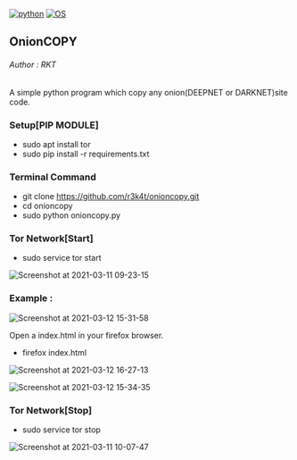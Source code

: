 [![python](https://img.shields.io/badge/Program-Python-brightgreen.svg)](https://www.python.org/downloads/release/python/)
[![OS](https://img.shields.io/badge/Tested%20On-Linux-yellowgreen.svg)](https://en.wikipedia.org/wiki/Linux)

<h2> OnionCOPY </h2>

<h6> Author : RKT </h6>

A simple python program which copy any onion(DEEPNET or DARKNET)site code.

### Setup[PIP MODULE] ### 

+ sudo apt install tor
+ sudo pip install -r requirements.txt

### Terminal Command ###

+ git clone https://github.com/r3k4t/onioncopy.git
+ cd onioncopy
+ sudo python onioncopy.py

### Tor Network[Start] ###

+ sudo service tor start

![Screenshot at 2021-03-11 09-23-15](https://user-images.githubusercontent.com/69615463/110735201-7e6e8200-8253-11eb-8299-831674114143.png)

### Example : ###

![Screenshot at 2021-03-12 15-31-58](https://user-images.githubusercontent.com/69615463/110957119-858db100-8375-11eb-8416-6d9e98701dbf.png)

Open a index.html in your firefox browser.

+ firefox index.html

![Screenshot at 2021-03-12 16-27-13](https://user-images.githubusercontent.com/69615463/110957371-bec62100-8375-11eb-8469-91a7639b9d2b.png)

![Screenshot at 2021-03-12 15-34-35](https://user-images.githubusercontent.com/69615463/110957594-f1701980-8375-11eb-8fc7-4423081ecdc6.png)

### Tor Network[Stop] ###

+ sudo service tor stop

![Screenshot at 2021-03-11 10-07-47](https://user-images.githubusercontent.com/69615463/110735226-934b1580-8253-11eb-96be-bf205f90c395.png)

